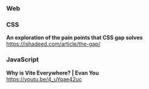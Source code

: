 ### Web

### CSS

**An exploration of the pain points that CSS gap solves**  
https://ishadeed.com/article/the-gap/

### JavaScript

**Why is Vite Everywhere? | Evan You**  
https://youtu.be/4_uYqae42uc
